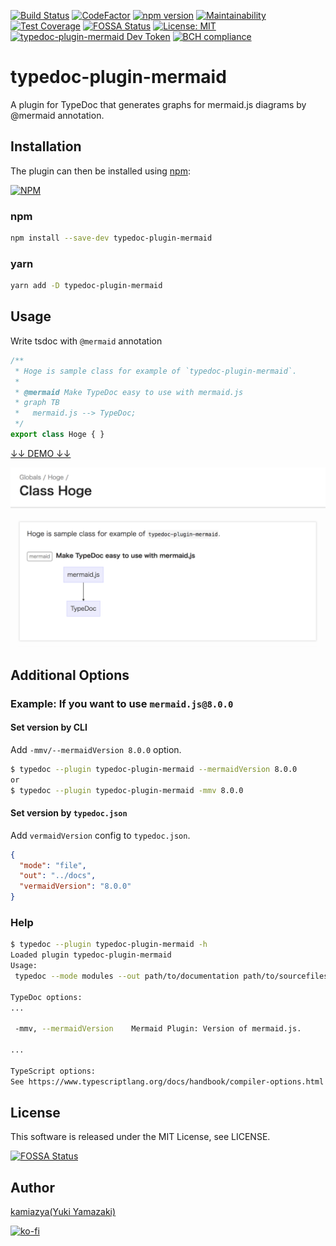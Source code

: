 [![Build Status](https://travis-ci.org/kamiazya/typedoc-plugin-mermaid.svg?branch=master)](https://travis-ci.org/kamiazya/typedoc-plugin-mermaid) [![CodeFactor](https://www.codefactor.io/repository/github/kamiazya/typedoc-plugin-mermaid/badge)](https://www.codefactor.io/repository/github/kamiazya/typedoc-plugin-mermaid) [![npm version](https://badge.fury.io/js/typedoc-plugin-mermaid.svg)](https://badge.fury.io/js/typedoc-plugin-mermaid) [![Maintainability](https://api.codeclimate.com/v1/badges/827855fa3daba03076b4/maintainability)](https://codeclimate.com/github/kamiazya/typedoc-plugin-mermaid/maintainability) [![Test Coverage](https://api.codeclimate.com/v1/badges/827855fa3daba03076b4/test_coverage)](https://codeclimate.com/github/kamiazya/typedoc-plugin-mermaid/test_coverage) [![FOSSA Status](https://app.fossa.io/api/projects/git%2Bgithub.com%2Fkamiazya%2Ftypedoc-plugin-mermaid.svg?type=shield)](https://app.fossa.io/projects/git%2Bgithub.com%2Fkamiazya%2Ftypedoc-plugin-mermaid?ref=badge_shield) [![License: MIT](https://img.shields.io/badge/License-MIT-yellow.svg)](https://opensource.org/licenses/MIT) [![typedoc-plugin-mermaid Dev Token](https://badge.devtoken.rocks/typedoc-plugin-mermaid)](https://devtoken.rocks/package/typedoc-plugin-mermaid) [![BCH compliance](https://bettercodehub.com/edge/badge/kamiazya/typedoc-plugin-mermaid?branch=master)](https://bettercodehub.com/)

# typedoc-plugin-mermaid

A plugin for TypeDoc that generates graphs for mermaid.js diagrams by @mermaid annotation.

## Installation

The plugin can then be installed using [npm](https://www.npmjs.com/):

[![NPM](https://nodei.co/npm/typedoc-plugin-mermaid.png)](https://nodei.co/npm/typedoc-plugin-mermaid/)

### npm

```sh
npm install --save-dev typedoc-plugin-mermaid
```

### yarn

```sh
yarn add -D typedoc-plugin-mermaid
```

## Usage

Write tsdoc with `@mermaid` annotation

```typescript
/**
 * Hoge is sample class for example of `typedoc-plugin-mermaid`.
 *
 * @mermaid Make TypeDoc easy to use with mermaid.js
 * graph TB
 *   mermaid.js --> TypeDoc;
 */
export class Hoge { }
```

[↓↓ DEMO ↓↓](https://kamiazya.github.io/typedoc-plugin-mermaid/classes/hoge.html)

[![Example](./media/example.png)](https://kamiazya.github.io/typedoc-plugin-mermaid/classes/hoge.html)

## Additional Options

### Example: If you want to use `mermaid.js@8.0.0`

#### Set version by CLI

Add `-mmv/--mermaidVersion 8.0.0` option.

```bash
$ typedoc --plugin typedoc-plugin-mermaid --mermaidVersion 8.0.0
or
$ typedoc --plugin typedoc-plugin-mermaid -mmv 8.0.0
```

#### Set version by `typedoc.json`

Add `vermaidVersion` config to `typedoc.json`.

```json
{
  "mode": "file",
  "out": "../docs",
  "vermaidVersion": "8.0.0"
}
```

### Help

```bash
$ typedoc --plugin typedoc-plugin-mermaid -h
Loaded plugin typedoc-plugin-mermaid
Usage:
 typedoc --mode modules --out path/to/documentation path/to/sourcefiles

TypeDoc options:
...

 -mmv, --mermaidVersion    Mermaid Plugin: Version of mermaid.js.

...

TypeScript options:
See https://www.typescriptlang.org/docs/handbook/compiler-options.html
```

## License

This software is released under the MIT License, see LICENSE.

[![FOSSA Status](https://app.fossa.io/api/projects/git%2Bgithub.com%2Fkamiazya%2Ftypedoc-plugin-mermaid.svg?type=large)](https://app.fossa.io/projects/git%2Bgithub.com%2Fkamiazya%2Ftypedoc-plugin-mermaid?ref=badge_large)

## Author

[kamiazya(Yuki Yamazaki)](https://github.com/kamiazya)

[![ko-fi](https://www.ko-fi.com/img/githubbutton_sm.svg)](https://ko-fi.com/W7W5VDNO)

